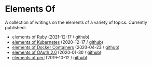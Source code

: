 # Elements Of

A collection of writings on the elements of a variety of topics. Currently published:

- [elements of Ruby](http://stijnheymans.net/elements_of_ruby.html) (2021-12-17 / [github](https://github.com/sheymans/elementsOf/blob/master/ruby/index.md.html))
- [elements of Kubernetes](http://stijnheymans.net/elements_of_kubernetes.html) (2020-12-17 / [github](https://github.com/sheymans/elementsOf/blob/master/kubernetes/index.md.html))
- [elements of Docker Containers](http://stijnheymans.net/elements_of_docker_containers.html) (2020-04-23 / [github](https://github.com/sheymans/elementsOf/blob/master/docker/index.md.html))
- [elements of OAuth 2.0](http://stijnheymans.net/elements_of_oauth2.html) (2020-01-30 / [github](https://github.com/sheymans/elementsOf/blob/master/oauth2/index.md.html))
- [elements of perl](http://stijnheymans.net/elements_of_perl.html) (2019-10-12 / [github](https://github.com/sheymans/elementsOf/blob/master/perl/index.md.html))
